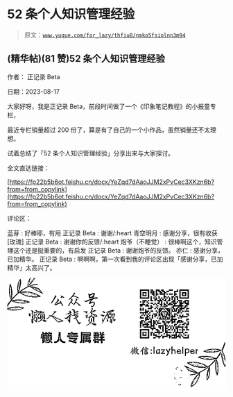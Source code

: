 # 52 条个人知识管理经验

> 原文：[`www.yuque.com/for_lazy/thfiu8/nmko5fsiolnn3m94`](https://www.yuque.com/for_lazy/thfiu8/nmko5fsiolnn3m94)



## (精华帖)(81 赞)52 条个人知识管理经验 

作者： 正记录 Beta 

日期：2023-08-17 

大家好呀，我是正记录 Beta，前段时间做了一个《印象笔记教程》的小报童专栏， 

最近专栏销量超过 200 份了，算是有了自己的一个小作品，虽然销量还不太理想。 

试着总结了「52 条个人知识管理经验」分享出来与大家探讨。 

全文直达链接： 

[https://fp22b5b6ot.feishu.cn/docx/YeZqd7dAaoJJM2xPvCec3XKzn6b?from=from_copylink](https://fp22b5b6ot.feishu.cn/docx/YeZqd7dAaoJJM2xPvCec3XKzn6b?from=from_copylink) 

评论区： 

蓝芽 : 好棒耶，有用 正记录 Beta : 谢谢/:heart 青空明月 : 感谢分享，很有收获[玫瑰] 正记录 Beta : 谢谢你的反馈/:heart 炮爷（不睡觉） : 很棒啊这个，知识管理这个还是挺重要的，有启发 正记录 Beta : 谢谢炮爷的反馈。 亦仁 : 感谢分享，已加精华。 正记录 Beta : 啊啊啊，第一次看到我的评论区出现「感谢分享，已加精华」太高兴了。 

![](img/894d30a529e7c37bcd3392323c99941c.png)  